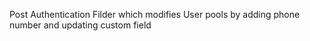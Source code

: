 Post Authentication Filder which modifies User pools by adding phone number and updating custom field